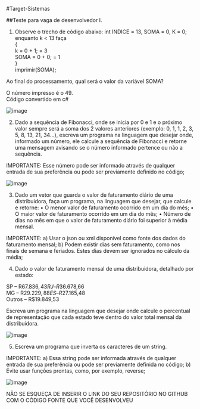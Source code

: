 #Target-Sistemas

##Teste para vaga de desenvolvedor I.

1) Observe o trecho de código abaixo:
int INDICE = 13, SOMA = 0, K = 0;  
enquanto k < 13 faça  
{  
k = 0 + 1; = 3  
SOMA = 0 + 0; = 1  
}  
imprimir(SOMA);  

Ao final do processamento, qual será o valor da variável SOMA? 

O número impresso é o 49.  
Código convertido em c#  

![image](https://user-images.githubusercontent.com/61740746/236594728-18e83bc9-54d7-4093-a4e1-03a14bbc73e4.png)

2) Dado a sequência de Fibonacci, onde se inicia por 0 e 1 e o próximo valor sempre será a soma dos 2 valores anteriores 
(exemplo: 0, 1, 1, 2, 3, 5, 8, 13, 21, 34...), escreva um programa na linguagem 
que desejar onde, informado um número, ele calcule a sequência de Fibonacci e 
retorne uma mensagem avisando se o número informado pertence ou não a sequência.

IMPORTANTE:
Esse número pode ser informado através de qualquer entrada de sua preferência ou 
pode ser previamente definido no código;  

![image](https://user-images.githubusercontent.com/61740746/236594687-d51cc014-7977-4636-9fbc-fb0c3b93f5a8.png)

3) Dado um vetor que guarda o valor de faturamento diário de uma distribuidora, faça um programa, na linguagem que desejar, que calcule e retorne:
• O menor valor de faturamento ocorrido em um dia do mês;
• O maior valor de faturamento ocorrido em um dia do mês;
• Número de dias no mês em que o valor de faturamento diário foi superior à média mensal.

IMPORTANTE:
a) Usar o json ou xml disponível como fonte dos dados do faturamento mensal;
b) Podem existir dias sem faturamento, como nos finais de semana e feriados. Estes dias devem ser ignorados no cálculo da média;

4) Dado o valor de faturamento mensal de uma distribuidora, detalhado por estado:

SP – R$67.836,43  
RJ – R$36.678,66  
MG – R$29.229,88  
ES – R$27.165,48  
Outros – R$19.849,53  

Escreva um programa na linguagem que desejar onde calcule o percentual de representação que cada estado teve dentro do valor total mensal da distribuidora.  

![image](https://user-images.githubusercontent.com/61740746/236594980-552a27ae-323c-45fa-8174-70fb0a627b58.png)


5) Escreva um programa que inverta os caracteres de um string.

IMPORTANTE:
a) Essa string pode ser informada através de qualquer entrada de sua preferência ou pode ser previamente definida no código;
b) Evite usar funções prontas, como, por exemplo, reverse;  

![image](https://user-images.githubusercontent.com/61740746/236594903-63dbeb8b-b317-44f7-91b7-1965467ffa97.png)


NÃO SE ESQUEÇA DE INSERIR O LINK DO SEU REPOSITÓRIO NO GITHUB COM O CÓDIGO FONTE QUE VOCÊ DESENVOLVEU
